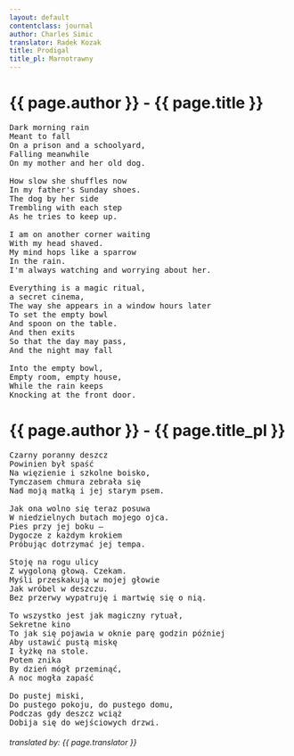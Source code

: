 ```yaml
---
layout: default
contentclass: journal
author: Charles Simic
translator: Radek Kozak
title: Prodigal
title_pl: Marnotrawny
---
```


<h1 class="poem-title">{{ page.author }} - {{ page.title }}</h1>

<pre class="poem">
Dark morning rain
Meant to fall
On a prison and a schoolyard,
Falling meanwhile
On my mother and her old dog.

How slow she shuffles now
In my father's Sunday shoes.
The dog by her side
Trembling with each step
As he tries to keep up.

I am on another corner waiting
With my head shaved.
My mind hops like a sparrow
In the rain.
I'm always watching and worrying about her.

Everything is a magic ritual,
a secret cinema,
The way she appears in a window hours later
To set the empty bowl
And spoon on the table.
And then exits
So that the day may pass,
And the night may fall

Into the empty bowl,
Empty room, empty house,
While the rain keeps
Knocking at the front door.
</pre>

<h1 id="pl" class="poem-title">{{ page.author }} - {{ page.title_pl }}</h1>

<pre class="poem">
Czarny poranny deszcz
Powinien był spaść
Na więzienie i szkolne boisko,
Tymczasem chmura zebrała się
Nad moją matką i jej starym psem.

Jak ona wolno się teraz posuwa
W niedzielnych butach mojego ojca.
Pies przy jej boku —
Dygocze z każdym krokiem
Próbując dotrzymać jej tempa.

Stoję na rogu ulicy
Z wygoloną głową. Czekam.
Myśli przeskakują w mojej głowie
Jak wróbel w deszczu.
Bez przerwy wypatruję i martwię się o nią.

To wszystko jest jak magiczny rytuał,
Sekretne kino
To jak się pojawia w oknie parę godzin później
Aby ustawić pustą miskę
I łyżkę na stole.
Potem znika
By dzień mógł przeminąć,
A noc mogła zapaść

Do pustej miski,
Do pustego pokoju, do pustego domu,
Podczas gdy deszcz wciąż
Dobija się do wejściowych drzwi.
</pre>

<h6 class="poem">translated by: {{ page.translator }}</h6>
